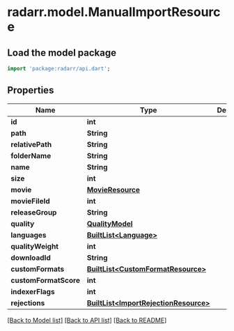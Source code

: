 # radarr.model.ManualImportResource

## Load the model package
```dart
import 'package:radarr/api.dart';
```

## Properties
Name | Type | Description | Notes
------------ | ------------- | ------------- | -------------
**id** | **int** |  | [optional] 
**path** | **String** |  | [optional] 
**relativePath** | **String** |  | [optional] 
**folderName** | **String** |  | [optional] 
**name** | **String** |  | [optional] 
**size** | **int** |  | [optional] 
**movie** | [**MovieResource**](MovieResource.md) |  | [optional] 
**movieFileId** | **int** |  | [optional] 
**releaseGroup** | **String** |  | [optional] 
**quality** | [**QualityModel**](QualityModel.md) |  | [optional] 
**languages** | [**BuiltList&lt;Language&gt;**](Language.md) |  | [optional] 
**qualityWeight** | **int** |  | [optional] 
**downloadId** | **String** |  | [optional] 
**customFormats** | [**BuiltList&lt;CustomFormatResource&gt;**](CustomFormatResource.md) |  | [optional] 
**customFormatScore** | **int** |  | [optional] 
**indexerFlags** | **int** |  | [optional] 
**rejections** | [**BuiltList&lt;ImportRejectionResource&gt;**](ImportRejectionResource.md) |  | [optional] 

[[Back to Model list]](../README.md#documentation-for-models) [[Back to API list]](../README.md#documentation-for-api-endpoints) [[Back to README]](../README.md)


